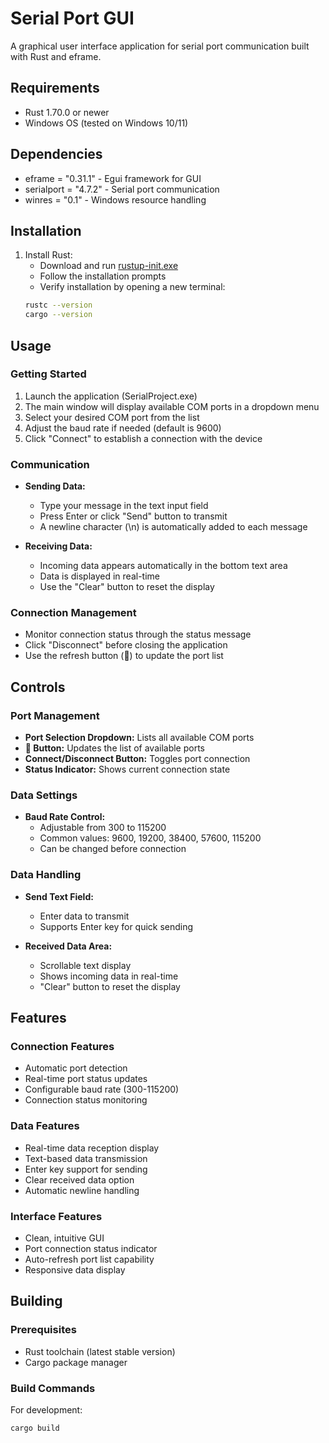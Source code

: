 # Serial Port GUI

A graphical user interface application for serial port communication built with Rust and eframe.

## Requirements

- Rust 1.70.0 or newer
- Windows OS (tested on Windows 10/11)

## Dependencies

- eframe = "0.31.1" - Egui framework for GUI
- serialport = "4.7.2" - Serial port communication
- winres = "0.1" - Windows resource handling

## Installation

1. Install Rust:
   - Download and run [rustup-init.exe](https://rustup.rs/)
   - Follow the installation prompts
   - Verify installation by opening a new terminal:
   ```bash
   rustc --version
   cargo --version
   ```

## Usage

### Getting Started
1. Launch the application (SerialProject.exe)
2. The main window will display available COM ports in a dropdown menu
3. Select your desired COM port from the list
4. Adjust the baud rate if needed (default is 9600)
5. Click "Connect" to establish a connection with the device

### Communication
- **Sending Data:**
  - Type your message in the text input field
  - Press Enter or click "Send" button to transmit
  - A newline character (\n) is automatically added to each message
  
- **Receiving Data:**
  - Incoming data appears automatically in the bottom text area
  - Data is displayed in real-time
  - Use the "Clear" button to reset the display

### Connection Management
- Monitor connection status through the status message
- Click "Disconnect" before closing the application
- Use the refresh button (🔄) to update the port list

## Controls

### Port Management
- **Port Selection Dropdown:** Lists all available COM ports
- **🔄 Button:** Updates the list of available ports
- **Connect/Disconnect Button:** Toggles port connection
- **Status Indicator:** Shows current connection state

### Data Settings
- **Baud Rate Control:** 
  - Adjustable from 300 to 115200
  - Common values: 9600, 19200, 38400, 57600, 115200
  - Can be changed before connection

### Data Handling
- **Send Text Field:** 
  - Enter data to transmit
  - Supports Enter key for quick sending
  
- **Received Data Area:**
  - Scrollable text display
  - Shows incoming data in real-time
  - "Clear" button to reset the display

## Features

### Connection Features
- Automatic port detection
- Real-time port status updates
- Configurable baud rate (300-115200)
- Connection status monitoring

### Data Features
- Real-time data reception display
- Text-based data transmission
- Enter key support for sending
- Clear received data option
- Automatic newline handling

### Interface Features
- Clean, intuitive GUI
- Port connection status indicator
- Auto-refresh port list capability
- Responsive data display

## Building

### Prerequisites
- Rust toolchain (latest stable version)
- Cargo package manager

### Build Commands

For development:
```bash
cargo build